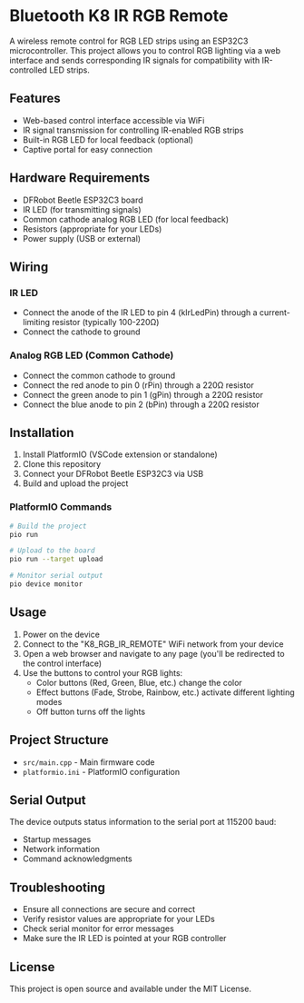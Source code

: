 # Bluetooth K8 IR RGB Remote

A wireless remote control for RGB LED strips using an ESP32C3 microcontroller. This project allows you to control RGB lighting via a web interface and sends corresponding IR signals for compatibility with IR-controlled LED strips.

## Features

- Web-based control interface accessible via WiFi
- IR signal transmission for controlling IR-enabled RGB strips
- Built-in RGB LED for local feedback (optional)
- Captive portal for easy connection

## Hardware Requirements

- DFRobot Beetle ESP32C3 board
- IR LED (for transmitting signals)
- Common cathode analog RGB LED (for local feedback)
- Resistors (appropriate for your LEDs)
- Power supply (USB or external)

## Wiring

### IR LED
- Connect the anode of the IR LED to pin 4 (kIrLedPin) through a current-limiting resistor (typically 100-220Ω)
- Connect the cathode to ground

### Analog RGB LED (Common Cathode)
- Connect the common cathode to ground
- Connect the red anode to pin 0 (rPin) through a 220Ω resistor
- Connect the green anode to pin 1 (gPin) through a 220Ω resistor
- Connect the blue anode to pin 2 (bPin) through a 220Ω resistor

## Installation

1. Install PlatformIO (VSCode extension or standalone)
2. Clone this repository
3. Connect your DFRobot Beetle ESP32C3 via USB
4. Build and upload the project

### PlatformIO Commands
```bash
# Build the project
pio run

# Upload to the board
pio run --target upload

# Monitor serial output
pio device monitor
```

## Usage

1. Power on the device
2. Connect to the "K8_RGB_IR_REMOTE" WiFi network from your device
3. Open a web browser and navigate to any page (you'll be redirected to the control interface)
4. Use the buttons to control your RGB lights:
   - Color buttons (Red, Green, Blue, etc.) change the color
   - Effect buttons (Fade, Strobe, Rainbow, etc.) activate different lighting modes
   - Off button turns off the lights

## Project Structure

- `src/main.cpp` - Main firmware code
- `platformio.ini` - PlatformIO configuration

## Serial Output

The device outputs status information to the serial port at 115200 baud:
- Startup messages
- Network information
- Command acknowledgments

## Troubleshooting

- Ensure all connections are secure and correct
- Verify resistor values are appropriate for your LEDs
- Check serial monitor for error messages
- Make sure the IR LED is pointed at your RGB controller

## License

This project is open source and available under the MIT License.
